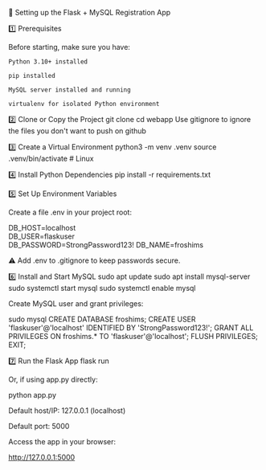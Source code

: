  📖 Setting up the Flask + MySQL Registration App

1️⃣ Prerequisites

Before starting, make sure you have:

    Python 3.10+ installed  

    pip installed

    MySQL server installed and running

    virtualenv for isolated Python environment

2️⃣ Clone or Copy the Project
    git clone <your-repo-url>
    cd webapp
    Use gitignore to ignore the files you don't want to push on github

3️⃣ Create a Virtual Environment
    python3 -m venv .venv
    source .venv/bin/activate  # Linux
 

4️⃣ Install Python Dependencies
    pip install -r requirements.txt


5️⃣ Set Up Environment Variables

Create a file .env in your project root:

DB_HOST=localhost   
DB_USER=flaskuser   
DB_PASSWORD=StrongPassword123!
DB_NAME=froshims


⚠️ Add .env to .gitignore to keep passwords secure.

6️⃣ Install and Start MySQL
sudo apt update
sudo apt install mysql-server
sudo systemctl start mysql
sudo systemctl enable mysql


Create MySQL user and grant privileges:

sudo mysql
CREATE DATABASE froshims;
CREATE USER 'flaskuser'@'localhost' IDENTIFIED BY 'StrongPassword123!';
GRANT ALL PRIVILEGES ON froshims.* TO 'flaskuser'@'localhost';
FLUSH PRIVILEGES;
EXIT;

7️⃣ Run the Flask App
flask run


Or, if using app.py directly:

python app.py


Default host/IP: 127.0.0.1 (localhost)

Default port: 5000

Access the app in your browser:

http://127.0.0.1:5000

 

 

 
 